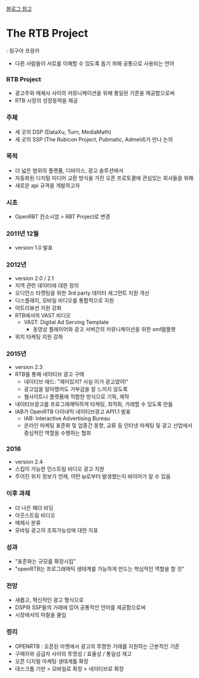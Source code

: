 [블로그 참고](https://blog.naver.com/applift/220816263700)

# The RTB Project
: 링구아 프랑카
- 다른 사람들이 서로를 이해할 수 있도록 돕기 위해 공통으로 사용되는 언어

### RTB Project
  * 광고주와 매체사 사이의 커뮤니케이션을 위해 통일된 기준을 제공함으로써
  * RTB 시장의 성장동력을 제공


### 주체
  * 세 곳의 DSP (DataXu, Turn, MediaMath)
  * 세 곳의 SSP (The Rubicon Project, Pubmatic, Admeld)가 만나 논의
  
### 목적
  * 더 넓은 범위의 플랫폼, 디바이스, 광고 솔루션에서
  * 자동화된 디지털 미디어 교환 방식을 가진 오픈 프로토콜에 관심있는 회사들을 위해
  * 새로운 api 규격을 개발하고자
  
### 시초
  * OpenRBT 컨소시엄 > RBT Project로 변경
  
### 2011년 12월
  * version 1.0 발표
  
### 2012년
  * version 2.0 / 2.1
  * 지역 관련 데이터에 대한 정의
  * 오디언스 타켓팅을 위한 3rd party  데이터 세그먼트 지원 개선
  * 디스플레이, 모바일 비디오를 통합적으로 지원
  * 어트리뷰션 지원 강화
  * RTB에서의 VAST 비디오
    * VAST: Digital Ad Serving Template
      * 동영상 플레이어와 광고 서버간의 커뮤니케이션을 위한 xml템플렛
  * 위치 타케팅 지원 강화
  
### 2015년
  * version 2.3
  * RTB를 통해 네이티브 광고 구매
    * 네이티브 애드: "재미있지? 사실 이거 광고였어!"
    * 광고임을 알아챘어도 거부감을 잘 느끼지 않도록
    * 웹사이트나 플랫폼에 적합한 방식으로 기획, 제작
  * 네이티브광고를 프로그래매틱하게 타케팅, 최적화, 거래할 수 있도록 만듦
  * IAB가 OpenRTB 다이내믹 네이티브광고 API1.1 발표
    * IAB: Interactive Advertising Bureau
    * 온라인 마케팅 표준화 및 업종간 동향, 교류 등 인터넷 마케팅 및 광고 산업에서 중심적인 역할을 수행하는 협회

### 2016
  * version 2.4
  * 스킵이 가능한 인스트림 비디오 광고 지원
  * 주어진 위치 정보가 언제, 어떤 ip로부터 발생했는지 바이어가 알 수 있음
  
### 이후 과제
  * 더 나은 헤더 비딩
  * 아웃스트림 비디오
  * 매체사 분류
  * 모바일 광고의 조회가능성에 대한 지표
  
### 성과
  * "표준화는 규모를 확장시킴"
  * "openRTB는 프로그래매틱 생태계를 가능하게 만드는 핵심적인 역할을 할 것"
  
### 전망
  * 새롭고, 혁신적인 광고 형식으로
  * DSP와 SSP들의 거래에 있어 공통적인 언어를 제공함으로써
  * 시장에서의 마찰을 줄임

### 정리
  * OPENRTB : 오픈된 마켓에서 광고의 투명한 거래를 지원하는 근본적인 기준
  * 구매자와 공급자 사이의 투명성 / 효율성 / 통일성 제고
  * 오픈 디지털 마케팅 생태계를 확장
  * 데스크톱 기반 > 모바일로 확장 > 네이티브로 확장

